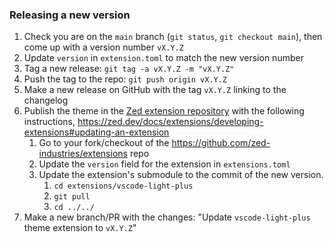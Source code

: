 ### Releasing a new version

 1. Check you are on the `main` branch (`git status`, `git checkout main`), then come up
    with a version number `vX.Y.Z`
 1. Update `version` in `extension.toml` to match the new version number
 1. Tag a new release: `git tag -a vX.Y.Z -m "vX.Y.Z"`
 1. Push the tag to the repo: `git push origin vX.Y.Z`
 1. Make a new release on GitHub with the tag `vX.Y.Z` linking to the changelog
 1. Publish the theme in the [Zed extension repository](https://zed.dev/extensions) with
    the following instructions,
    https://zed.dev/docs/extensions/developing-extensions#updating-an-extension
    1. Go to your fork/checkout of the https://github.com/zed-industries/extensions repo
    1. Update the `version` field for the extension in `extensions.toml`
    1. Update the extension's submodule to the commit of the new version.
        1. `cd extensions/vscode-light-plus`
        1. `git pull`
        1. `cd ../../`
   1. Make a new branch/PR with the changes: "Update `vscode-light-plus` theme extension to `vX.Y.Z`"
